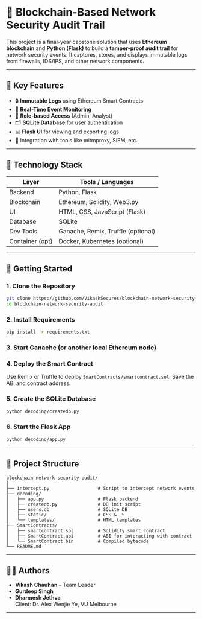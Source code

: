 # 🔐 Blockchain-Based Network Security Audit Trail

This project is a final-year capstone solution that uses **Ethereum blockchain** and **Python (Flask)** to build a **tamper-proof audit trail** for network security events. It captures, stores, and displays immutable logs from firewalls, IDS/IPS, and other network components.

---

## 📌 Key Features

- 🔒 **Immutable Logs** using Ethereum Smart Contracts
- 🧪 **Real-Time Event Monitoring**
- 👥 **Role-based Access** (Admin, Analyst)
- 🗂️ **SQLite Database** for user authentication
- 📊 **Flask UI** for viewing and exporting logs
- 📎 Integration with tools like mitmproxy, SIEM, etc.

---

## 🧰 Technology Stack

| Layer         | Tools / Languages                |
|---------------|----------------------------------|
| Backend       | Python, Flask                    |
| Blockchain    | Ethereum, Solidity, Web3.py      |
| UI            | HTML, CSS, JavaScript (Flask)    |
| Database      | SQLite                           |
| Dev Tools     | Ganache, Remix, Truffle (optional) |
| Container (opt) | Docker, Kubernetes (optional)  |

---

## 🚀 Getting Started

### 1. Clone the Repository
```bash
git clone https://github.com/VikashSecures/blockchain-network-security-audit.git
cd blockchain-network-security-audit
```

### 2. Install Requirements
```bash
pip install -r requirements.txt
```

### 3. Start Ganache (or another local Ethereum node)

### 4. Deploy the Smart Contract
Use Remix or Truffle to deploy `SmartContracts/smartcontract.sol`. Save the ABI and contract address.

### 5. Create the SQLite Database
```bash
python decoding/createdb.py
```

### 6. Start the Flask App
```bash
python decoding/app.py
```

---

## 📂 Project Structure

```
blockchain-network-security-audit/
│
├── intercept.py                  # Script to intercept network events
├── decoding/
│   ├── app.py                    # Flask backend
│   ├── createdb.py               # DB init script
│   ├── users.db                  # SQLite DB
│   ├── static/                   # CSS & JS
│   └── templates/                # HTML templates
├── SmartContracts/
│   ├── smartcontract.sol         # Solidity smart contract
│   ├── SmartContract.abi         # ABI for interacting with contract
│   └── SmartContract.bin         # Compiled bytecode
└── README.md
```

---

## 👨‍💻 Authors

- **Vikash Chauhan** – Team Leader  
- **Gurdeep Singh**
- **Dharmesh Jethva**  
Client: Dr. Alex Wenjie Ye, VU Melbourne

---


